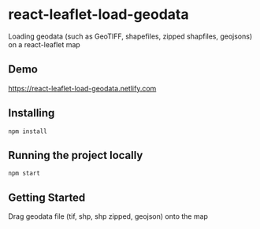 # react-leaflet-load-geodata

Loading geodata (such as GeoTIFF, shapefiles, zipped shapfiles, geojsons) on a react-leaflet map

## Demo
https://react-leaflet-load-geodata.netlify.com

## Installing
```
npm install
```

## Running the project locally
```
npm start
```

## Getting Started

Drag geodata file (tif, shp, shp zipped, geojson) onto the map 